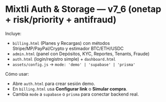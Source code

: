 # Mixtli Auth & Storage — v7_6 (onetap + risk/priority + antifraud)
Incluye:
- `billing.html` (Planes y Recargas) con métodos Stripe/MP/PayPal/Crypto y estimador BTC/ETH/USDC
- `admin.html` (panel con Depósitos, KYC, Reportes, Tenants, Fraude)
- `auth.html` (login/registro simple) + `dashboard.html`
- `assets/config.js` → `mode: 'demo' | 'supabase' | 'prisma'`

Cómo usar:
- Abre `auth.html` para crear sesión demo.
- En `billing.html` usa **Configurar link** o **Simular compra**.
- Cambia `mode` a `supabase` o `prisma` para conectar backend real.
